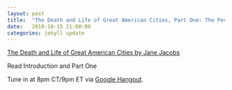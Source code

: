 ```yaml
---
layout: post
title:  "The Death and Life of Great American Cities, Part One: The Peculiar Nature of Cities"
date:   2018-10-15 21:00:00
categories: jekyll update
---
```


[The Death and Life of Great American Cities by Jane Jacobs](http://www.petkovstudio.com/bg/wp-content/uploads/2017/03/The-Death-and-Life-of-Great-American-Cities_Jane-Jacobs-Complete-book.pdf) 

Read Introduction and Part One

Tune in at 8pm CT/9pm ET via [Google Hangout](https://calendar.google.com/calendar/r/eventedit/NW40NWNhOGpkbGg0Z3Z2dmhjY212dHIxMjUgd2lsbGlhbXMucmViZWNjYUBt?pli=1).

